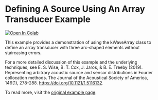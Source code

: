 # Defining A Source Using An Array Transducer Example

[![Open In Colab](https://colab.research.google.com/assets/colab-badge.svg)](https://colab.research.google.com/github/waltsims/k-wave-python/blob/master/examples/at_array_as_source/at_array_as_source.ipynb)

This example provides a demonstration of using the kWaveArray class to define an array transducer with three arc-shaped elements without staircasing errors.

For a more detailed discussion of this example and the underlying techniques, see E. S. Wise, B. T. Cox, J. Jaros, & B. E. Treeby (2019). Representing arbitrary acoustic source and sensor distributions in Fourier collocation methods. The Journal of the Acoustical Society of America, 146(1), 278-288. https://doi.org/10.1121/1.5116132.

To read more, visit the [original example page](http://www.k-wave.org/documentation/example_at_array_as_source.php).

